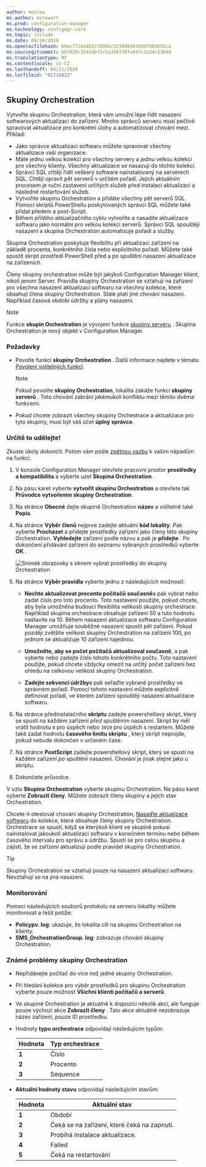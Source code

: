 ```yaml
---
author: mestew
ms.author: mstewart
ms.prod: configuration-manager
ms.technology: configmgr-core
ms.topic: include
ms.date: 09/26/2019
ms.openlocfilehash: 69ec772da4b5c7696bc5234984910dd7065656ca
ms.sourcegitcommit: bbf820c35414bf2cba356f30fe047c1a34c5384d
ms.translationtype: MT
ms.contentlocale: cs-CZ
ms.lasthandoff: 04/21/2020
ms.locfileid: "81716023"
---
```

## <a name="orchestration-groups"></a><a name="bkmk_OGs"></a>Skupiny Orchestration

<!--3098816-->

Vytvořte skupinu Orchestration, která vám umožní lépe řídit nasazení softwarových aktualizací do zařízení. Mnoho správců serveru musí pečlivě spravovat aktualizace pro konkrétní úlohy a automatizovat chování mezi. Příklad:

- Jako správce aktualizací softwaru můžete spravovat všechny aktualizace vaší organizace.
- Máte jednu velkou kolekci pro všechny servery a jednu velkou kolekci pro všechny klienty. Všechny aktualizace se nasazují do těchto kolekcí.
- Správci SQL chtějí řídit veškerý software nainstalovaný na serverech SQL. Chtějí opravit pět serverů v určitém pořadí. Jejich aktuálním procesem je ruční zastavení určitých služeb před instalací aktualizací a následné restartování služeb.
- Vytvoříte skupinu Orchestration a přidáte všechny pět serverů SQL. Pomocí skriptů PowerShellu poskytovaných správci SQL můžete také přidat předem a post-Script.
- Během příštího aktualizačního cyklu vytvoříte a nasadíte aktualizace softwaru jako normální pro velkou kolekci serverů. Správci SQL spouštějí nasazení a skupina Orchestration automatizuje pořadí a služby.

Skupina Orchestration poskytuje flexibilitu při aktualizaci zařízení na základě procenta, konkrétního čísla nebo explicitního pořadí. Můžete také spustit skript prostředí PowerShell před a po spuštění nasazení aktualizace na zařízeních.

Členy skupiny orchestration může být jakýkoli Configuration Manager klient, nikoli jenom Server. Pravidla skupiny Orchestration se vztahují na zařízení pro všechna nasazení aktualizací softwaru na všechny kolekce, které obsahují člena skupiny Orchestration. Stále platí jiné chování nasazení. Například časová období údržby a plány nasazení.

> [!NOTE]
> Funkce **skupin Orchestration** je vývojem funkce [skupiny serveru](../../../../../sum/deploy-use/service-a-server-group.md) . Skupina Orchestration je nový objekt v Configuration Manager.

### <a name="prerequisites"></a>Požadavky

- Povolte funkci **skupiny Orchestration** . Další informace najdete v tématu [Povolení volitelných funkcí](../../../../servers/manage/install-in-console-updates.md#bkmk_options).

    > [!NOTE]
    > Pokud povolíte **skupiny Orchestration**, lokalita zakáže funkci **skupiny serverů** . Toto chování zabrání jakémukoli konfliktu mezi těmito dvěma funkcemi.

- Pokud chcete zobrazit všechny skupiny Orchestrace a aktualizace pro tyto skupiny, musí být váš účet **úplný správce**.

### <a name="try-it-out"></a>Určitě to udělejte!

Zkuste úkoly dokončit. Potom vám pošle [zpětnou vazbu](../../../../understand/find-help.md#product-feedback) k vašim nápadům na funkci.

1. V konzole Configuration Manager otevřete pracovní prostor **prostředky a kompatibilita** a vyberte uzel **Skupina Orchestration** .

1. Na pásu karet vyberte **vytvořit skupinu Orchestration** a otevřete tak **Průvodce vytvořením skupiny Orchestration**.

1. Na stránce **Obecné** dejte skupině Orchestration **název** a volitelně také **Popis**.

1. Na stránce **Výběr členů** nejprve zadejte aktuální **kód lokality**. Pak vyberte **Procházet** a přidejte prostředky zařízení jako členy této skupiny Orchestration. **Vyhledejte** zařízení podle názvu a pak je **přidejte** . Po dokončení přidávání zařízení do seznamu vybraných prostředků vyberte **OK** .

    ![Snímek obrazovky s oknem vybrat prostředky do skupiny Orchestration](../../media/3098816-select-resources.png)

1. Na stránce **Výběr pravidla** vyberte jednu z následujících možností:

   - **Nechte aktualizovat procento počítačů současně**a pak vybrat nebo zadat číslo pro toto procento. Toto nastavení použijte, pokud chcete, aby byla umožněna budoucí flexibilita velikosti skupiny orchestrace. Například skupina orchestrace obsahuje zařízení 50 a tuto hodnotu nastavíte na 10. Během nasazení aktualizace softwaru Configuration Manager umožňuje souběžné nasazení spustit pět zařízení. Pokud později zvětšíte velikost skupiny Orchestration na zařízení 100, po jednom se aktualizuje 10 zařízení najednou.

   - **Umožněte, aby se počet počítačů aktualizoval současně**, a pak vyberte nebo zadejte číslo tohoto konkrétního počtu. Toto nastavení použijte, pokud chcete vždycky omezit na určitý počet zařízení bez ohledu na celkovou velikost skupiny Orchestration.

   - **Zadejte sekvenci údržby**a pak seřaďte vybrané prostředky ve správném pořadí. Pomocí tohoto nastavení můžete explicitně definovat pořadí, ve kterém zařízení spouštějí nasazení aktualizace softwaru.

1. Na stránce předinstalačního **skriptu** zadejte powershellový skript, který se spustí na každém zařízení *před* spuštěním nasazení. Skript by měl vrátit hodnotu `0` pro úspěch nebo `3010` pro úspěch s restartem. Můžete také zadat hodnotu **časového limitu skriptu** , který skript neprojde, pokud nebude dokončen v určeném čase.

1. Na stránce **PostScript** zadejte powershellový skript, který se spustí na každém zařízení *po* spuštění nasazení. Chování je jinak stejné jako u skriptu.

1. Dokončete průvodce.

V uzlu **Skupina Orchestration** vyberte skupinu Orchestration. Na pásu karet vyberte **Zobrazit členy**. Můžete zobrazit členy skupiny a jejich stav Orchestration.

Chcete-li otestovat chování skupiny Orchestration, [Nasaďte aktualizace softwaru](../../../../../sum/deploy-use/deploy-software-updates.md) do kolekce, která obsahuje členy skupiny Orchestration. Orchestrace se spustí, když se kterýkoli klient ve skupině pokusí nainstalovat jakoukoli aktualizaci softwaru v konečném termínu nebo během časového intervalu pro správu a údržbu. Spustí se pro celou skupinu a zajistí, že se zařízení aktualizují podle pravidel skupiny Orchestration.

> [!TIP]
> Skupiny Orchestration se vztahují pouze na nasazení aktualizací softwaru. Nevztahují se na jiná nasazení.

### <a name="monitor"></a>Monitorování

Pomocí následujících souborů protokolu na serveru lokality můžete monitorovat a řešit potíže:

- **Policypv. log**: ukazuje, že lokalita cílí na skupinu Orchestration na klienty.
- **SMS_OrchestrationGroup. log**: zobrazuje chování skupiny Orchestration.

### <a name="orchestration-group-known-issues"></a>Známé problémy skupiny Orchestration

- Nepřidávejte počítač do více než jedné skupiny Orchestration.

- Při hledání kolekce pro výběr prostředků pro skupinu Orchestration vyberte pouze možnost **Všichni klienti počítačů a serverů**.

- Ve skupině Orchestration je aktuálně k dispozici několik akcí, ale funguje pouze výchozí akce **Zobrazit členy** . Tato akce aktuálně nezobrazuje název zařízení, pouze ID prostředku.

- Hodnoty **typu orchestrace** odpovídají následujícím typům:

    | Hodnota | Typ orchestrace |
    |-------|---------|
    |**1**|Číslo|
    |**2**|Procento|
    |**3**|Sequence|

- **Aktuální hodnoty stavu** odpovídají následujícím stavům:

    | Hodnota | Aktuální stav |
    |-------|---------|
    |**1**|Období|
    |**2**|Čeká se na zařízení, které čeká na zapnutí.|
    |**3**|Probíhá instalace aktualizace.|
    |**4**|Failed|
    |**5**|Čeká na restartování|
